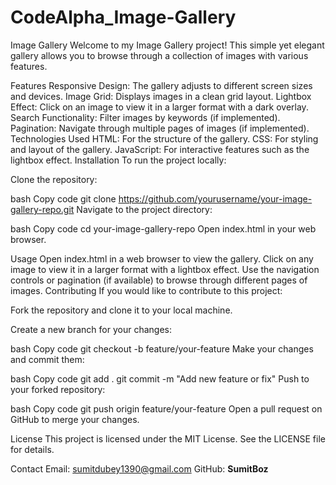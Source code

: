 # CodeAlpha_Image-Gallery
Image Gallery
Welcome to my Image Gallery project! This simple yet elegant gallery allows you to browse through a collection of images with various features.

Features
Responsive Design: The gallery adjusts to different screen sizes and devices.
Image Grid: Displays images in a clean grid layout.
Lightbox Effect: Click on an image to view it in a larger format with a dark overlay.
Search Functionality: Filter images by keywords (if implemented).
Pagination: Navigate through multiple pages of images (if implemented).
Technologies Used
HTML: For the structure of the gallery.
CSS: For styling and layout of the gallery.
JavaScript: For interactive features such as the lightbox effect.
Installation
To run the project locally:

Clone the repository:

bash
Copy code
git clone https://github.com/yourusername/your-image-gallery-repo.git
Navigate to the project directory:

bash
Copy code
cd your-image-gallery-repo
Open index.html in your web browser.

Usage
Open index.html in a web browser to view the gallery.
Click on any image to view it in a larger format with a lightbox effect.
Use the navigation controls or pagination (if available) to browse through different pages of images.
Contributing
If you would like to contribute to this project:

Fork the repository and clone it to your local machine.

Create a new branch for your changes:

bash
Copy code
git checkout -b feature/your-feature
Make your changes and commit them:

bash
Copy code
git add .
git commit -m "Add new feature or fix"
Push to your forked repository:

bash
Copy code
git push origin feature/your-feature
Open a pull request on GitHub to merge your changes.

License
This project is licensed under the MIT License. See the LICENSE file for details.

Contact
Email: sumitdubey1390@gmail.com
GitHub: <b>SumitBoz<b>
